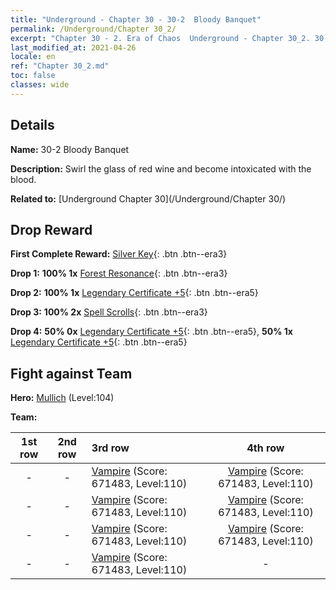 ```yaml
---
title: "Underground - Chapter 30 - 30-2  Bloody Banquet"
permalink: /Underground/Chapter 30_2/
excerpt: "Chapter 30 - 2. Era of Chaos  Underground - Chapter 30_2. 30-2  Bloody Banquet"
last_modified_at: 2021-04-26
locale: en
ref: "Chapter 30_2.md"
toc: false
classes: wide
---
```


## Details

 **Name:** 30-2  Bloody Banquet

 **Description:**       Swirl the glass of red wine and become intoxicated with the blood.

 **Related to:** [Underground Chapter 30](/Underground/Chapter 30/)

## Drop Reward

 **First Complete Reward:** [Silver Key](/Items/con_693/){: .btn .btn--era3}

 **Drop 1:** **100% 1x** [Forest Resonance](/Items/her_465/){: .btn .btn--era3}

 **Drop 2:** **100% 1x** [Legendary Certificate +5](/Items/mat_102/){: .btn .btn--era5}

 **Drop 3:** **100% 2x** [Spell Scrolls](/Items/con_694/){: .btn .btn--era3}

 **Drop 4:** **50% 0x** [Legendary Certificate +5](/Items/mat_102/){: .btn .btn--era5}, **50% 1x** [Legendary Certificate +5](/Items/mat_102/){: .btn .btn--era5}


## Fight against Team
 **Hero:** [Mullich](/heroes/Mullich/) (Level:104)

 **Team:**


  | 1st row | 2nd row | 3rd row | 4th row |
  |:----:|:----:|:----|:----:|
  | - | - | [Vampire](/units/Vampire/) (Score: 671483, Level:110)  | [Vampire](/units/Vampire/) (Score: 671483, Level:110)  |
  | - | - | [Vampire](/units/Vampire/) (Score: 671483, Level:110)  | [Vampire](/units/Vampire/) (Score: 671483, Level:110)  |
  | - | - | [Vampire](/units/Vampire/) (Score: 671483, Level:110)  | [Vampire](/units/Vampire/) (Score: 671483, Level:110)  |
  | - | - | [Vampire](/units/Vampire/) (Score: 671483, Level:110)  | - |


